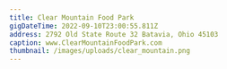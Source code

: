 ```yaml
---
title: Clear Mountain Food Park
gigDateTime: 2022-09-10T23:00:55.811Z
address: 2792 Old State Route 32 Batavia, Ohio 45103
caption: www.ClearMountainFoodPark.com
thumbnail: /images/uploads/clear_mountain.png
---
```


